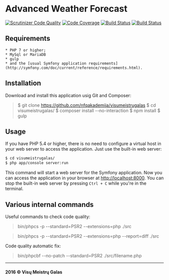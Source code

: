 Advanced Weather Forecast
=========================

[![Scrutinizer Code Quality](https://scrutinizer-ci.com/g/nfqakademija/visumeistrugalas/badges/quality-score.png?b=master)](https://scrutinizer-ci.com/g/nfqakademija/visumeistrugalas/?branch=master)
[![Code Coverage](https://scrutinizer-ci.com/g/nfqakademija/visumeistrugalas/badges/coverage.png?b=master)](https://scrutinizer-ci.com/g/nfqakademija/visumeistrugalas/?branch=master)
[![Build Status](https://scrutinizer-ci.com/g/nfqakademija/visumeistrugalas/badges/build.png?b=master)](https://scrutinizer-ci.com/g/nfqakademija/visumeistrugalas/build-status/master)
[![Build Status](https://travis-ci.org/nfqakademija/visumeistrugalas.svg?branch=master)](https://travis-ci.org/nfqakademija/visumeistrugalas)

Requirements
------------

    * PHP 7 or higher;    
    * MySql or MariaDB
    * gulp
    * and the [usual Symfony application requirements](http://symfony.com/doc/current/reference/requirements.html).

Installation
------------

Download and install this application usig Git and Composer:

> $ git clone https://github.com/nfqakademija/visumeistrugalas
> $ cd visumeistrugalas/
> $ composer install --no-interaction
> $ npm install
> $ gulp

Usage
-----

If you have PHP 5.4 or higher, there is no need to configure a virtual host
in your web server to access the application. Just use the built-in web server:

```bash
$ cd visumeistrugalas/
$ php app/console server:run
```

This command will start a web server for the Symfony application. Now you can
access the application in your browser at <http://localhost:8000>. You can
stop the built-in web server by pressing `Ctrl + C` while you're in the
terminal.

Various internal commands
-------------------------

Useful commands to check code quality:
> bin/phpcs -p --standard=PSR2 --extensions=php ./src

> bin/phpcs -p --standard=PSR2 --extensions=php --report=diff ./src

Code quality automatic fix:
> bin/phpcbf --no-patch --standard=PSR2 ./src/filename.php

- - - - - - -  
#### 2016 &copy; Visų Meistrų Galas